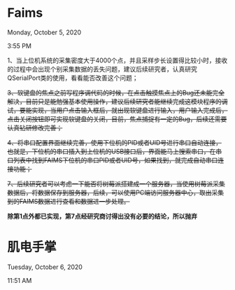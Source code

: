 # Faims

Monday, October 5, 2020

3:55 PM

 

1、当上位机系统的采集密度大于4000个点，并且采样步长设置得比较小时，接收的过程中会出现个别采集数据的丢失问题，建议后续研究者，认真研究QSerialPort类的使用，看看能否改善这个问题；                                                                                                                                                                                                                                                                 

~~3、软键盘的焦点之前写程序调代码的时候，在点击触摸焦点上的Bug还未能完全解决，目前只是能勉强基本使用操作，建议后续研究者能继续完成这模块程序的调试，要能实现，当用户点击输入框后，就出现软键盘进行输入，用户输入完成后，点击关闭按钮即可实现软键盘的关闭，目前，焦点捕捉有一定的Bug，后续还需要认真钻研修改完善；~~

~~4、将串口配置界面继续完善，使用下位机的PID或者UID号进行串口自动连接，也就是，下位机的串口插入到上位机的USB接口后，界面能马上搜索串口，在串口列表中找到FAIMS下位机的串口PID或者UID号，如果找到，就完成自动串口连接功能；~~

~~7、后续研究者可以考虑一下能否将树莓派搭建成一个服务器，当使用树莓派采集数据后，将数据保存到服务器，后续，可以使用PC端访问服务器中心，取出采集到的FAIMS数据进行查看和数据进一步处理。~~

**除第1点外都已实现，第7点经研究商讨得出没有必要的结论，所以抛弃** 

 

 

 

# 肌电手掌

Tuesday, October 6, 2020

11:51 AM